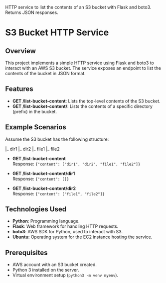 HTTP service to list the contents of an S3 bucket with Flask and boto3. Returns JSON responses.

# S3 Bucket HTTP Service

## Overview
This project implements a simple HTTP service using Flask and boto3 to interact with an AWS S3 bucket. The service exposes an endpoint to list the contents of the bucket in JSON format. 

## Features
- **GET /list-bucket-content**: Lists the top-level contents of the S3 bucket.
- **GET /list-bucket-content/<path>**: Lists the contents of a specific directory (prefix) in the bucket.

## Example Scenarios
Assume the S3 bucket has the following structure:

|_ dir1 |_ dir2 |_ file1 |_ file2

- **GET /list-bucket-content**  
  Response: `{"content": ["dir1", "dir2", "file1", "file2"]}`

- **GET /list-bucket-content/dir1**  
  Response: `{"content": []}`

- **GET /list-bucket-content/dir2**  
  Response: `{"content": ["file1", "file2"]}`

## Technologies Used
- **Python**: Programming language.
- **Flask**: Web framework for handling HTTP requests.
- **boto3**: AWS SDK for Python, used to interact with S3.
- **Ubuntu**: Operating system for the EC2 instance hosting the service.

## Prerequisites
- AWS account with an S3 bucket created.
- Python 3 installed on the server.
- Virtual environment setup (`python3 -m venv myenv`).
